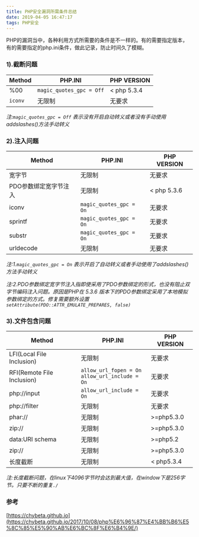 ```yaml
---
title: PHP安全漏洞所需条件总结
date: 2019-04-05 16:47:17
tags: PHP安全
---
```

PHP的漏洞当中，各种利用方式所需要的条件是不一样的。有的需要指定版本，有的需要指定的php.ini条件，做此记录，防止时间久了模糊。

### 1).截断问题

Method | PHP.INI| PHP VERSION
---|---|---
%00 | `magic_quotes_gpc = Off`| < php 5.3.4
`iconv` | 无限制| 无要求

*注:`magic_quotes_gpc = Off` 表示没有开启自动转义或者没有手动使用addslashes()方法手动转义*

### 2).注入问题

Method | PHP.INI | PHP VERSION
---|---|---
宽字节| 无限制|无要求
PDO参数绑定宽字节注入| 无限制| < php 5.3.6
iconv | `magic_quotes_gpc = On`|无要求
sprintf | `magic_quotes_gpc = On`|无要求
substr | `magic_quotes_gpc = On`|无要求
urldecode | 无限制|无要求

*注:1.`magic_quotes_gpc = On` 表示开启了自动转义或者手动使用了addslashes()方法手动转义*

*注:2.PDO参数绑定宽字节注入指即使采用了PDO参数绑定的形式，也没有阻止双字节编码注入问题。原因是PHP在 5.3.6 版本下的PDO参数绑定采用了本地模拟参数绑定的方式。修复需要额外设置`setAttribute(PDO::ATTR_EMULATE_PREPARES, false)`*

### 3).文件包含问题

Method | PHP.INI | PHP VERSION
---|---|---
LFI(Local File Inclusion) | 无限制|无要求
RFI(Remote File Inclusion) | `allow_url_fopen = On` <br>`allow_url_include = On`|无要求
php://input| `allow_url_include = On`|无要求
php://filter | 无限制|无要求
phar:// | 无限制| >=php5.3.0
zip:// | 无限制| >=php5.3.0
data:URI schema | 无限制| >=php5.2
zip:// | 无限制| >=php5.3.0
长度截断| 无限制| < php5.3.4

*注:长度截断问题，在linux下4096字节时会达到最大值，在window下是256字节。只要不断的重复`./`*
### 参考
[https://chybeta.github.io](https://chybeta.github.io/2017/10/08/php%E6%96%87%E4%BB%B6%E5%8C%85%E5%90%AB%E6%BC%8F%E6%B4%9E/)


